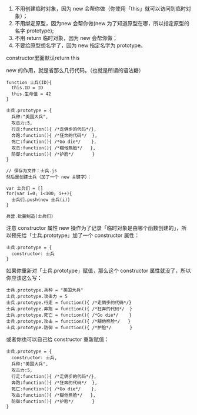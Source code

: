 1. 不用创建临时对象，因为 new 会帮你做（你使用「this」就可以访问到临时对象）；
2. 不用绑定原型，因为new 会帮你做(new 为了知道原型在哪，所以指定原型的名字 prototype);
3. 不用 return 临时对象，因为 new 会帮你做；
4. 不要给原型想名字了，因为 new 指定名字为 prototype。

constructor里面默认return this

new 的作用，就是省那么几行代码。（也就是所谓的语法糖）

```
function 士兵(ID){
  this.ID = ID
  this.生命值 = 42
}

士兵.prototype = {
  兵种:"美国大兵",
  攻击力:5,
  行走:function(){ /*走俩步的代码*/},
  奔跑:function(){ /*狂奔的代码*/  },
  死亡:function(){ /*Go die*/    },
  攻击:function(){ /*糊他熊脸*/   },
  防御:function(){ /*护脸*/       }
}

// 保存为文件：士兵.js
然后是创建士兵（加了一个 new 关键字）：

var 士兵们 = []
for(var i=0; i<100; i++){
  士兵们.push(new 士兵(i))
}

兵营.批量制造(士兵们)
```
注意 constructor 属性
new 操作为了记录「临时对象是由哪个函数创建的」，所以预先给「士兵.prototype」加了一个 constructor 属性：
```
士兵.prototype = {
  constructor: 士兵
}
```

如果你重新对「士兵.prototype」赋值，那么这个 constructor 属性就没了，所以你应该这么写：
```
士兵.prototype.兵种 = "美国大兵"
士兵.prototype.攻击力 = 5
士兵.prototype.行走 = function(){ /*走俩步的代码*/}
士兵.prototype.奔跑 = function(){ /*狂奔的代码*/  }
士兵.prototype.死亡 = function(){ /*Go die*/    }
士兵.prototype.攻击 = function(){ /*糊他熊脸*/   }
士兵.prototype.防御 = function(){ /*护脸*/       }
```
或者你也可以自己给 constructor 重新赋值：
```
士兵.prototype = {
  constructor: 士兵,
  兵种:"美国大兵",
  攻击力:5,
  行走:function(){ /*走俩步的代码*/},
  奔跑:function(){ /*狂奔的代码*/  },
  死亡:function(){ /*Go die*/    },
  攻击:function(){ /*糊他熊脸*/   },
  防御:function(){ /*护脸*/       }
}
```
